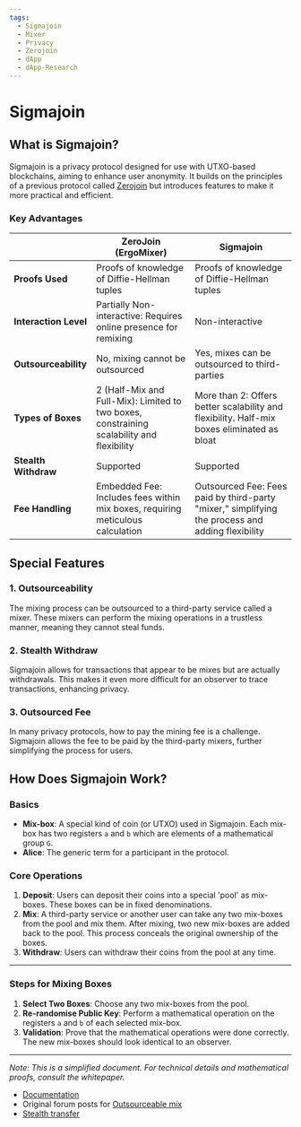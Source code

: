 ```yaml
---
tags:
  - Sigmajoin
  - Mixer
  - Privacy
  - Zerojoin
  - dApp
  - dApp-Research
---
```

# Sigmajoin 

## What is Sigmajoin?

Sigmajoin is a privacy protocol designed for use with UTXO-based blockchains, aiming to enhance user anonymity. It builds on the principles of a previous protocol called [Zerojoin](zerojoin.md) but introduces features to make it more practical and efficient.

### Key Advantages


|                        | ZeroJoin (ErgoMixer)                                                | Sigmajoin                                                    |
|------------------------|--------------------------------------------------------------------|--------------------------------------------------------------|
| **Proofs Used**        | Proofs of knowledge of Diffie-Hellman tuples                        | Proofs of knowledge of Diffie-Hellman tuples                 |
| **Interaction Level**  | Partially Non-interactive: Requires online presence for remixing    | Non-interactive                                              |
| **Outsourceability**   | No, mixing cannot be outsourced                                     | Yes, mixes can be outsourced to third-parties                |
| **Types of Boxes**    | 2 (Half-Mix and Full-Mix): Limited to two boxes, constraining scalability and flexibility | More than 2: Offers better scalability and flexibility. Half-mix boxes eliminated as bloat       |
| **Stealth Withdraw**   | Supported                                                           | Supported                                                    |
| **Fee Handling**       | Embedded Fee: Includes fees within mix boxes, requiring meticulous calculation  | Outsourced Fee: Fees paid by third-party "mixer," simplifying the process and adding flexibility  |


## Special Features

### 1. Outsourceability

The mixing process can be outsourced to a third-party service called a mixer. These mixers can perform the mixing operations in a trustless manner, meaning they cannot steal funds.

### 2. Stealth Withdraw

Sigmajoin allows for transactions that appear to be mixes but are actually withdrawals. This makes it even more difficult for an observer to trace transactions, enhancing privacy.

### 3. Outsourced Fee

In many privacy protocols, how to pay the mining fee is a challenge. Sigmajoin allows the fee to be paid by the third-party mixers, further simplifying the process for users.

## How Does Sigmajoin Work?

### Basics

- **Mix-box**: A special kind of coin (or UTXO) used in Sigmajoin. Each mix-box has two registers `a` and `b` which are elements of a mathematical group `G`.
- **Alice**: The generic term for a participant in the protocol. 

### Core Operations

1. **Deposit**: Users can deposit their coins into a special 'pool' as mix-boxes. These boxes can be in fixed denominations.
2. **Mix**: A third-party service or another user can take any two mix-boxes from the pool and mix them. After mixing, two new mix-boxes are added back to the pool. This process conceals the original ownership of the boxes.
3. **Withdraw**: Users can withdraw their coins from the pool at any time.

---

### Steps for Mixing Boxes

1. **Select Two Boxes**: Choose any two mix-boxes from the pool.
2. **Re-randomise Public Key**: Perform a mathematical operation on the registers `a` and `b` of each selected mix-box.
3. **Validation**: Prove that the mathematical operations were done correctly. The new mix-boxes should look identical to an observer.

---




*Note: This is a simplified document. For technical details and mathematical proofs, consult the whitepaper.*

- [Documentation](https://github.com/ergoplatform/ergo-jde/blob/main/kiosk/src/test/scala/kiosk/mixer/doc/main.pdf) 
- Original forum posts for [Outsourceable mix](https://www.ergoforum.org/t/yet-another-mixing-protocol/3359/2?u=scalahub)
- [Stealth transfer](https://www.ergoforum.org/t/yet-another-mixing-protocol/3359/3?u=scalahub)
